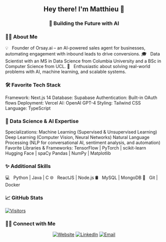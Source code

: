 <h2 align="center"> Hey there! I'm Matthieu 👋</h2> <h3 align="center">🚀 Building the Future with AI</h3>
<h3>😎‍💻 About Me</h3>
💡   Founder of Orsay.ai – an AI-powered sales agent for businesses, automating engagement with inbound leads to drive conversions.
🎓   Data Scientist with an MS in Data Science from Columbia University and a BSc in Computer Science from UCL.
🌟   Enthusiastic about solving real-world problems with AI, machine learning, and scalable systems.
<h3>🛠 Favorite Tech Stack</h3>
Framework: Next.js 14
Database: Supabase
Authentication: Built-in OAuth flows
Deployment: Vercel
AI: OpenAI GPT-4
Styling: Tailwind CSS
Language: TypeScript
<h3>🔬 Data Science & AI Expertise</h3>
Specializations:
Machine Learning (Supervised & Unsupervised Learning)
Deep Learning (Computer Vision, Neural Networks)
Natural Language Processing (NLP for conversational AI, sentiment analysis, and automation)
Favorite Libraries & Frameworks:
TensorFlow | PyTorch | scikit-learn
Hugging Face | spaCy
Pandas | NumPy | Matplotlib
<h3>✨ Additional Skills</h3>
💻   Python | Java | C
🌐   ReactJS | Node.js
🛢   MySQL | MongoDB
🔧   Git | Docker
<h3>📈 GitHub Stats</h3> <!-- Uncomment below to display GitHub stats --> <!-- ![Matthieu's GitHub stats](https://github-readme-stats.vercel.app/api?username=matthieuschulz&show_icons=true&hide_border=true&&count_private=true&include_all_commits=true) --> <a href="https://github.com/matthieuschulz"> <img alt="Visitors" src="https://visitor-badge.glitch.me/badge?page_id=matthieuschulz.matthieuschulz" /> </a>
<h3>🤝🏻 Connect with Me</h3> <p align="center"> <a href="http://www.matthieuschulz.me/"><img alt="Website" src="https://img.shields.io/badge/Website-www.matthieuschulz.me-blue?style=flat-square&logo=google-chrome"></a> <a href="https://www.linkedin.com/in/matthieuschulz/"><img alt="LinkedIn" src="https://img.shields.io/badge/LinkedIn-Matthieu%20Schulz-blue?style=flat-square&logo=linkedin"></a> <a href="mailto:matthew.schulz.19@ucl.ac.uk"><img alt="Email" src="https://img.shields.io/badge/Email-matthew.schulz.19@ucl.ac.uk-blue?style=flat-square&logo=gmail"></a> </p>
